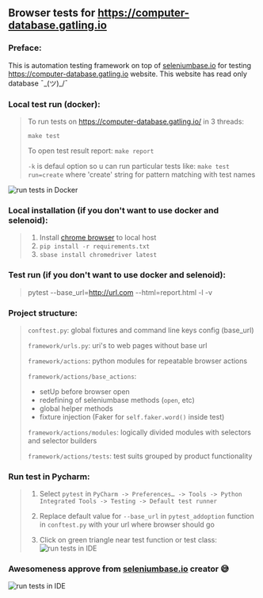 ## Browser tests for https://computer-database.gatling.io

### Preface:
This is automation testing framework on top of [seleniumbase.io](https://seleniumbase.io/)
for testing https://computer-database.gatling.io website. This website has read only database ¯\_(ツ)_/¯ 

### Local test run (docker):
> To run tests on https://computer-database.gatling.io/ in 3 threads:
> 
>```make test```
> 
> To open test result report: ```make report```
> 
>```-k``` is defaul option so u can run particular tests like: ```make test run=create```
> where 'create' string for pattern matching with test names


![run tests in Docker](https://user-images.githubusercontent.com/12695133/131242299-38a12f72-2d23-4c1e-b27d-36c6f3df69ad.gif)


### Local installation (if you don't want to use docker and selenoid):
>1. Install [chrome browser](https://www.google.com/chrome/) to local host
>2. ```pip install -r requirements.txt```
>3. ```sbase install chromedriver latest```

### Test run (if you don't want to use docker and selenoid):
>pytest --base_url=http://url.com  --html=report.html -l -v

### Project structure:
>`conftest.py`: global fixtures and command line keys config (base_url)
> 
>`framework/urls.py`: uri's to web pages without base url
>
>`framework/actions`: python modules for repeatable browser actions
>
>`framework/actions/base_actions`:
>- setUp before browser open
>- redefining of seleniumbase methods (`open`, etc)
>- global helper methods
>- fixture injection (Faker for `self.faker.word()` inside test)
>
>`framework/actions/modules`: logically divided modules with selectors and selector builders
>
>`framework/actions/tests`: test suits grouped by product functionality
> 

### Run test in Pycharm:
>1. Select `pytest` in ```PyCharm -> Preferences… -> Tools -> Python Integrated Tools -> Testing -> Default test runner```
>
> 
>2. Replace default value for `--base_url` in `pytest_addoption` function in `conftest.py` with your url where browser should go
>
> 
>3. Click on green triangle near test function or test class:
![run tests in IDE](https://user-images.githubusercontent.com/12695133/131230536-60e5f59d-c45b-458a-b89e-ee4198c9951c.gif)

### Awesomeness approve from [seleniumbase.io](https://seleniumbase.io/) creator 😅
![run tests in IDE](https://user-images.githubusercontent.com/12695133/131457843-640adb34-c899-400a-a943-0912b687037d.png)